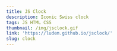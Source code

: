 ```yaml
---
title: JS Clock
description: Iconic Swiss clock
tags: JS HTML CSS
thumbnail: /img/jsclock.gif
link: 'https://ludem.github.io/jsclock/'
slug: clock
---
```


